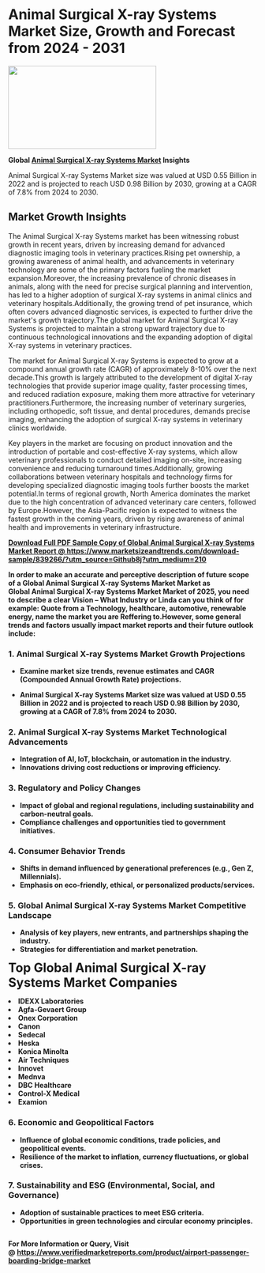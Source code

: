 <H1>Animal Surgical X-ray Systems Market Size, Growth and Forecast from 2024 - 2031</H1><img class="aligncenter size-medium wp-image-584254" src="https://thirdeyenews.in/wp-content/uploads/2024/09/Global-Market-Research-300x168.jpeg" alt="" width="300" height="168" /><p><strong>Global&nbsp;<a href="https://www.marketsizeandtrends.com/download-sample/839266/?utm_source=Github8j?utm_medium=210">Animal Surgical X-ray Systems Market</a> Insights</strong></p><p>Animal Surgical X-ray Systems Market size was valued at USD 0.55 Billion in 2022 and is projected to reach USD 0.98 Billion by 2030, growing at a CAGR of 7.8% from 2024 to 2030.</p><p><h2>Market Growth Insights</h2> <p>The Animal Surgical X-ray Systems market has been witnessing robust growth in recent years, driven by increasing demand for advanced diagnostic imaging tools in veterinary practices.Rising pet ownership, a growing awareness of animal health, and advancements in veterinary technology are some of the primary factors fueling the market expansion.Moreover, the increasing prevalence of chronic diseases in animals, along with the need for precise surgical planning and intervention, has led to a higher adoption of surgical X-ray systems in animal clinics and veterinary hospitals.Additionally, the growing trend of pet insurance, which often covers advanced diagnostic services, is expected to further drive the market's growth trajectory.The global market for Animal Surgical X-ray Systems is projected to maintain a strong upward trajectory due to continuous technological innovations and the expanding adoption of digital X-ray systems in veterinary practices.</p> <p><strong><a href="#"></a></strong></p> <p>The market for Animal Surgical X-ray Systems is expected to grow at a compound annual growth rate (CAGR) of approximately 8-10% over the next decade.This growth is largely attributed to the development of digital X-ray technologies that provide superior image quality, faster processing times, and reduced radiation exposure, making them more attractive for veterinary practitioners.Furthermore, the increasing number of veterinary surgeries, including orthopedic, soft tissue, and dental procedures, demands precise imaging, enhancing the adoption of surgical X-ray systems in veterinary clinics worldwide.</p> <p>Key players in the market are focusing on product innovation and the introduction of portable and cost-effective X-ray systems, which allow veterinary professionals to conduct detailed imaging on-site, increasing convenience and reducing turnaround times.Additionally, growing collaborations between veterinary hospitals and technology firms for developing specialized diagnostic imaging tools further boosts the market potential.In terms of regional growth, North America dominates the market due to the high concentration of advanced veterinary care centers, followed by Europe.However, the Asia-Pacific region is expected to witness the fastest growth in the coming years, driven by rising awareness of animal health and improvements in veterinary infrastructure.</p> <p><strong><a href="#"></p><p><span class=""><strong>Download Full PDF Sample Copy of Global Animal Surgical X-ray Systems Market Report</strong> @ <a href="https://www.marketsizeandtrends.com/download-sample/839266/?utm_source=Github8j?utm_medium=210" target="_blank">https://www.marketsizeandtrends.com/download-sample/839266/?utm_source=Github8j?utm_medium=210</a></span></p><p>In order to make an accurate and perceptive description of future scope of a Global&nbsp;Animal Surgical X-ray Systems Market Market as Global&nbsp;Animal Surgical X-ray Systems Market Market of 2025, you need to describe a clear Vision &ndash; What Industry or Linda can you think of for example: Quote from a Technology, healthcare, automotive, renewable energy, name the market you are Reffering to.However, some general trends and factors usually impact market reports and their future outlook include:</p><h3>1.&nbsp;<strong>Animal Surgical X-ray Systems Market Growth Projections</strong></h3><ul><li>Examine market size trends, revenue estimates and CAGR (Compounded Annual Growth Rate) projections.</li><li><p>Animal Surgical X-ray Systems Market size was valued at USD 0.55 Billion in 2022 and is projected to reach USD 0.98 Billion by 2030, growing at a CAGR of 7.8% from 2024 to 2030.</p></li></ul><h3>2.&nbsp;<strong>Animal Surgical X-ray Systems Market Technological Advancements</strong></h3><ul><li>Integration of AI, IoT, blockchain, or automation in the industry.</li><li>Innovations driving cost reductions or improving efficiency.</li></ul><h3>3.&nbsp;<strong>Regulatory and Policy Changes</strong></h3><ul><li>Impact of global and regional regulations, including sustainability and carbon-neutral goals.</li><li>Compliance challenges and opportunities tied to government initiatives.</li></ul><h3>4.&nbsp;<strong>Consumer Behavior Trends</strong></h3><ul><li>Shifts in demand influenced by generational preferences (e.g., Gen Z, Millennials).</li><li>Emphasis on eco-friendly, ethical, or personalized products/services.</li></ul><h3>5.&nbsp;<strong>Global Animal Surgical X-ray Systems Market Competitive Landscape</strong></h3><ul><li>Analysis of key players, new entrants, and partnerships shaping the industry.</li><li>Strategies for differentiation and market penetration.</li></ul><p data-pm-slice="1 1 []"><span style="color: inherit; font-family: inherit; font-size: 25px;">Top Global Animal Surgical X-ray Systems Market Companies</span></p><div class="" data-test-id=""><p><li>IDEXX Laboratories</li><li> Agfa-Gevaert Group</li><li> Onex Corporation</li><li> Canon</li><li> Sedecal</li><li> Heska</li><li> Konica Minolta</li><li> Air Techniques</li><li> Innovet</li><li> Mednva</li><li> DBC Healthcare</li><li> Control-X Medical</li><li> Examion</li></p></div><h3>6.&nbsp;<strong>Economic and Geopolitical Factors</strong></h3><ul><li>Influence of global economic conditions, trade policies, and geopolitical events.</li><li>Resilience of the market to inflation, currency fluctuations, or global crises.</li></ul><h3>7.&nbsp;<strong>Sustainability and ESG (Environmental, Social, and Governance)</strong></h3><ul><li>Adoption of sustainable practices to meet ESG criteria.</li><li>Opportunities in green technologies and circular economy principles.</li></ul><h2><strong style="font-size: 14px;">For More Information or Query, Visit @&nbsp;</strong><a style="background-color: #ffffff; font-size: 14px;" href="https://www.marketsizeandtrends.com/report/animal-surgical-x-ray-systems-market/" target="_blank">https://www.verifiedmarketreports.com/product/airport-passenger-boarding-bridge-market</a></h2>